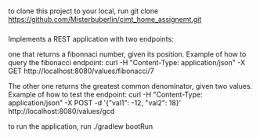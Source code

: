 ###
to clone this project to your local, run git clone https://github.com/Misterbuberlin/cimt_home_assignemt.git

###
Implements a REST application with two endpoints:

one that returns a fibonnaci number, given its position. 
Example of how to query the fibonacci endpoint: 
curl -H "Content-Type: application/json" -X GET http://localhost:8080/values/fibonacci/7


The other one returns the greatest common denominator, given two values. 
Example of how to test the endpoint: 
curl -H "Content-Type: application/json" -X POST -d '{"val1": -12, "val2": 18}' http://localhost:8080/values/gcd

to run the application,
run  ./gradlew bootRun  

